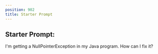 ```yaml
---
position: 902
title: Starter Prompt
---
```


## Starter Prompt:

I'm getting a NullPointerException in my Java program. How can I fix it?